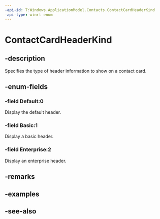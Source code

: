 ```yaml
---
-api-id: T:Windows.ApplicationModel.Contacts.ContactCardHeaderKind
-api-type: winrt enum
---
```


<!-- Enumeration syntax
public enum Windows.ApplicationModel.Contacts.ContactCardHeaderKind : int
-->

# ContactCardHeaderKind

## -description
Specifies the type of header information to show on a contact card.

## -enum-fields
### -field Default:0
Display the default header.

### -field Basic:1
Display a basic header.

### -field Enterprise:2
Display an enterprise header.


## -remarks

## -examples

## -see-also